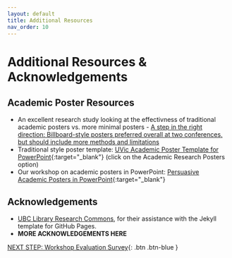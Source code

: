 ```yaml
---
layout: default
title: Additional Resources
nav_order: 10
---
```


# Additional Resources & Acknowledgements

## Academic Poster Resources
- An excellent research study looking at the effectivness of traditional academic posters vs. more minimal posters - [A step in the right direction: Billboard-style posters preferred overall at two conferences, but should include more methods and limitations](https://www.qeios.com/read/P7N5BO)
- Traditional style poster template: [UVic Academic Poster Template for PowerPoint](http://bit.ly/2OxB9Wi){:target="_blank"} (click on the Academic Research Posters option)
- Our workshop on academic posters in PowerPoint: [Persuasive Academic Posters in PowerPoint](https://lib.uvic.ca/app){:target="_blank"}
  
## Acknowledgements

- [UBC Library Research Commons](https://github.com/ubc-library-rc/), for their assistance with the Jekyll template for GitHub Pages.
- **MORE ACKNOWLEDGEMENTS HERE**

[NEXT STEP: Workshop Evaluation Survey](workshop-survey.html){: .btn .btn-blue }
